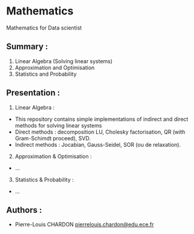 # Mathematics
Mathematics for Data scientist

## Summary :

1. Linear Algebra (Solving linear systems)
2. Approximation and Optimisation
3. Statistics and Probability


## Presentation :

1. Linear Algebra :
- This repository contains simple implementations of indirect and direct methods for solving linear systems
- Direct methods : decomposition LU, Cholesky factorisation, QR (with Gram-Schimdt proceed), SVD.
- Indirect methods :  Jocabian, Gauss-Seidel, SOR (ou de relaxation).

2. Approximation & Optimisation :
- ...


3. Statistics & Probability :
- ...


## Authors :

- Pierre-Louis CHARDON <pierrelouis.chardon@edu.ece.fr>
